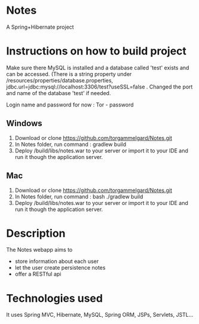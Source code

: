 
# Notes
A Spring+Hibernate project

# Instructions on how to build project
Make sure there MySQL is installed and a database called 'test' exists and can be accessed.
(There is a string property under /resources/properties/database.properties,  jdbc.url=jdbc:mysql://localhost:3306/test?useSSL=false .
Changed the port and name of the database 'test' if needed.

Login name and password for now : Tor - password


## Windows
1. Download or clone https://github.com/torgammelgard/Notes.git
2. In Notes folder, run command : gradlew build
3. Deploy /build/libs/notes.war to your server or import it to your IDE and run it though the application server.

## Mac
1. Download or clone https://github.com/torgammelgard/Notes.git
2. In Notes folder, run command : bash ./gradlew build
3. Deploy /build/libs/notes.war to your server or import it to your IDE and run it though the application server.

# Description
The Notes webapp aims to 
- store information about each user
- let the user create persistence notes
- offer a RESTful api

# Technologies used
It uses Spring MVC, Hibernate, MySQL, Spring ORM, JSPs, Servlets, JSTL...
